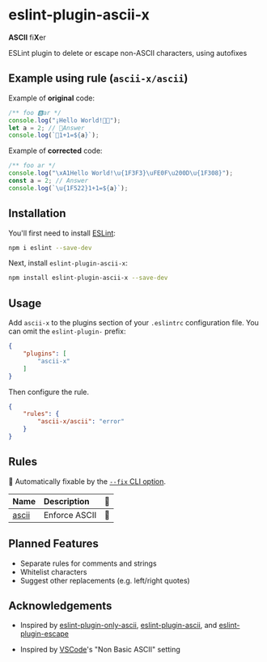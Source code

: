 # eslint-plugin-ascii-x

**ASCII** fi**X**er

ESLint plugin to delete or escape non-ASCII characters, using autofixes

## Example using rule (`ascii-x/ascii`)

Example of **original** code:

```js
/** foo 🅱ar */
console.log("¡Hello World!🏳️‍🌈");
let a = 2; // 🦊Answer
console.log(`🔢1+1=${a}`);
```

Example of **corrected** code:

```js
/** foo ar */
console.log("\xA1Hello World!\u{1F3F3}\uFE0F\u200D\u{1F308}");
const a = 2; // Answer
console.log(`\u{1F522}1+1=${a}`);
```


## Installation

You'll first need to install [ESLint](https://eslint.org/):

```sh
npm i eslint --save-dev
```

Next, install `eslint-plugin-ascii-x`:

```sh
npm install eslint-plugin-ascii-x --save-dev
```

## Usage

Add `ascii-x` to the plugins section of your `.eslintrc` configuration file. You can omit the `eslint-plugin-` prefix:

```json
{
    "plugins": [
        "ascii-x"
    ]
}
```


Then configure the rule.

```json
{
    "rules": {
        "ascii-x/ascii": "error"
    }
}
```


## Rules

<!-- begin auto-generated rules list -->

🔧 Automatically fixable by the [`--fix` CLI option](https://eslint.org/docs/user-guide/command-line-interface#--fix).

| Name                         | Description   | 🔧 |
| :--------------------------- | :------------ | :- |
| [ascii](https://github.com/Tenebrosus3141/eslint-plugin-ascii-x/blob/master/docs/rules/ascii.md) | Enforce ASCII | 🔧 |

<!-- end auto-generated rules list -->

## Planned Features

* Separate rules for comments and strings
* Whitelist characters
* Suggest other replacements (e.g. left/right quotes)

## Acknowledgements

* Inspired by [eslint-plugin-only-ascii](https://www.npmjs.com/package/eslint-plugin-only-ascii), [eslint-plugin-ascii](https://www.npmjs.com/package/eslint-plugin-ascii), and [eslint-plugin-escape](https://www.npmjs.com/package/eslint-plugin-escape)

* Inspired by [VSCode](https://code.visualstudio.com/)'s "Non Basic ASCII" setting
